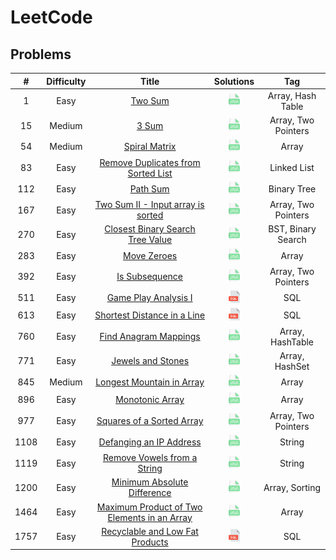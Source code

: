 # LeetCode

## Problems
|  #   | Difficulty |                                                           Title                                                           |                                               Solutions                                               |         Tag         |
|:----:|:----------:|:-------------------------------------------------------------------------------------------------------------------------:|:-----------------------------------------------------------------------------------------------------:|:-------------------:|
|  1   |    Easy    |                                     [Two Sum](https://leetcode.com/problems/two-sum)                                      |                   [<img height=20 src="icons/java.svg">](solutions/0001-two-sum.md)                   |  Array, Hash Table  |
|  15  |   Medium   |                                        [3 Sum](https://leetcode.com/problems/3sum)                                        |                    [<img height=20 src="icons/java.svg">](solutions/0015-3sum.md)                     | Array, Two Pointers |
|  54  |   Medium   |                               [Spiral Matrix](https://leetcode.com/problems/spiral-matrix)                                |                [<img height=20 src="icons/java.svg">](solutions/0054-spiral-matrix.md)                |        Array        |
|  83  |    Easy    |          [Remove Duplicates from Sorted List](https://leetcode.com/problems/remove-duplicates-from-sorted-list)           |     [<img height=20 src="icons/java.svg">](solutions/0083-remove-duplicates-from-sorted-list.md)      |     Linked List     |
| 112  |    Easy    |                                    [Path Sum](https://leetcode.com/problems/path-sum)                                     |                  [<img height=20 src="icons/java.svg">](solutions/0112-path-sum.md)                   |     Binary Tree     |
| 167  |    Easy    |           [Two Sum II - Input array is sorted](https://leetcode.com/problems/two-sum-ii-input-array-is-sorted)            |      [<img height=20 src="icons/java.svg">](solutions/0167-two-sum-ii-input-array-is-sorted.md)       | Array, Two Pointers |
| 270  |    Easy    |            [Closest Binary Search Tree Value](https://leetcode.com/problems/closest-binary-search-tree-value)             |      [<img height=20 src="icons/java.svg">](solutions/0270-closest-binary-search-tree-value.md)       | BST, Binary Search  |
| 283  |    Easy    |                                 [Move Zeroes](https://leetcode.com/problems/move-zeroes)                                  |                 [<img height=20 src="icons/java.svg">](solutions/0283-move-zeroes.md)                 |        Array        |
| 392  |    Easy    |                              [Is Subsequence](https://leetcode.com/problems/is-subsequence)                               |               [<img height=20 src="icons/java.svg">](solutions/0392-is-subsequence.md)                | Array, Two Pointers |
| 511  |    Easy    |                        [Game Play Analysis I](https://leetcode.com/problems/game-play-analysis-i)                         |             [<img height=20 src="icons/sql.svg">](solutions/0511-game-play-analysis-i.md)             |         SQL         |
| 613  |    Easy    |                 [Shortest Distance in a Line](https://leetcode.com/problems/shortest-distance-in-a-line)                  |         [<img height=20 src="icons/sql.svg">](solutions/0613-shortest-distance-in-a-line.md)          |         SQL         |
| 760  |    Easy    |                       [Find Anagram Mappings](https://leetcode.com/problems/find-anagram-mappings)                        |            [<img height=20 src="icons/java.svg">](solutions/0760-find-anagram-mappings.md)            |  Array, HashTable   |
| 771  |    Easy    |                           [Jewels and Stones](https://leetcode.com/problems/jewels-and-stones)                            |              [<img height=20 src="icons/java.svg">](solutions/0771-jewels-and-stones.md)              |   Array, HashSet    |
| 845  |   Medium   |                   [Longest Mountain in Array](https://leetcode.com/problems/longest-mountain-in-array)                    |          [<img height=20 src="icons/java.svg">](solutions/0845-longest-mountain-in-array.md)          |        Array        |
| 896  |    Easy    |                             [Monotonic Array](https://leetcode.com/problems/monotonic-array)                              |               [<img height=20 src="icons/java.svg">](solutions/0896-monotonic-array.md)               |        Array        |
| 977  |    Easy    |                   [Squares of a Sorted Array](https://leetcode.com/problems/squares-of-a-sorted-array)                    |          [<img height=20 src="icons/java.svg">](solutions/0977-squares-of-a-sorted-array.md)          | Array, Two Pointers |
| 1108 |    Easy    |                     [Defanging an IP Address](https://leetcode.com/problems/defanging-an-ip-address/)                     |           [<img height=20 src="icons/java.svg">](solutions/1108-defanging-an-ip-address.md)           |       String        |
| 1119 |    Easy    |                 [Remove Vowels from a String](https://leetcode.com/problems/remove-vowels-from-a-string/)                 |         [<img height=20 src="icons/java.svg">](solutions/1119-remove-vowels-from-a-string.md)         |       String        |
| 1200 |    Easy    |                 [Minimum Absolute Difference](https://leetcode.com/problems/minimum-absolute-difference/)                 |         [<img height=20 src="icons/java.svg">](solutions/1200-minimum-absolute-difference.md)         |   Array, Sorting    |
| 1464 |    Easy    | [Maximum Product of Two Elements in an Array](https://leetcode.com/problems/maximum-product-of-two-elements-in-an-array/) | [<img height=20 src="icons/java.svg">](solutions/1464-maximum-product-of-two-elements-in-an-array.md) |        Array        |
| 1757 |    Easy    |             [Recyclable and Low Fat Products](https://leetcode.com/problems/recyclable-and-low-fat-products)              |       [<img height=20 src="icons/sql.svg">](solutions/1757-recyclable-and-low-fat-products.md)        |         SQL         |